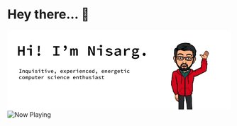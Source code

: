 # Hey there... 👋
<img src="https://raw.githubusercontent.com/nshah9856/nshah9856/master/hello.png" alt="Hello there!"/>

<img src="http://now-playing.nisarg-shah.com/" width="256" height="128" alt="Now Playing">

<!--
**nshah9856/nshah9856** is a ✨ _special_ ✨ repository because its `README.md` (this file) appears on your GitHub profile.

Here are some ideas to get you started:

- 🔭 I’m currently working on ...
- 🌱 I’m currently learning ...
- 👯 I’m looking to collaborate on ...
- 🤔 I’m looking for help with ...
- 💬 Ask me about ...
- 📫 How to reach me: ...
- 😄 Pronouns: ...
- ⚡ Fun fact: ...
-->
